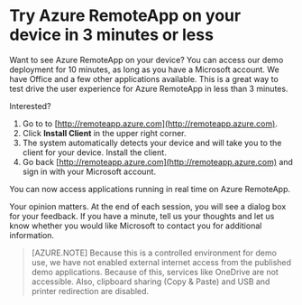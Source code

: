 
<properties
    pageTitle="Try Azure RemoteApp on your device in 3 minutes or less | Microsoft Azure"
    description="Test drive Azure RemoteApp functionality without installing the service."
    services="remoteapp"
    documentationCenter=""
    authors="lizap"
    manager="mbaldwin" />

<tags
    ms.service="remoteapp"
    ms.workload="compute"
    ms.tgt_pltfrm="na"
    ms.devlang="na"
    ms.topic="article"
    ms.date="12/05/2015"
    ms.author="mbaldwin" />



# Try Azure RemoteApp on your device in 3 minutes or less

Want to see Azure RemoteApp on your device? You can access our demo deployment for 10 minutes, as long as you have a Microsoft account. We have Office and a few other applications available. This is a great way to test drive the user experience for Azure RemoteApp in less than 3 minutes.

Interested?

1. Go to to [http://remoteapp.azure.com](http://remoteapp.azure.com).
2. Click **Install Client** in the upper right corner.  
3. The system automatically detects your device and will take you to the client for your device. Install the client.
4. Go back [http://remoteapp.azure.com](http://remoteapp.azure.com) and  sign in with your Microsoft account.

You can now access applications running in real time on Azure RemoteApp.

Your opinion matters. At the end of each session, you will see a dialog box for your feedback. If you have a minute, tell us your thoughts and let us know whether you would like Microsoft to contact you for additional information.

>[AZURE.NOTE] Because this is a controlled environment for demo use, we have not enabled external internet access from the published demo applications. Because of this, services like OneDrive are not accessible. Also, clipboard sharing (Copy & Paste) and USB and printer redirection are disabled.  

